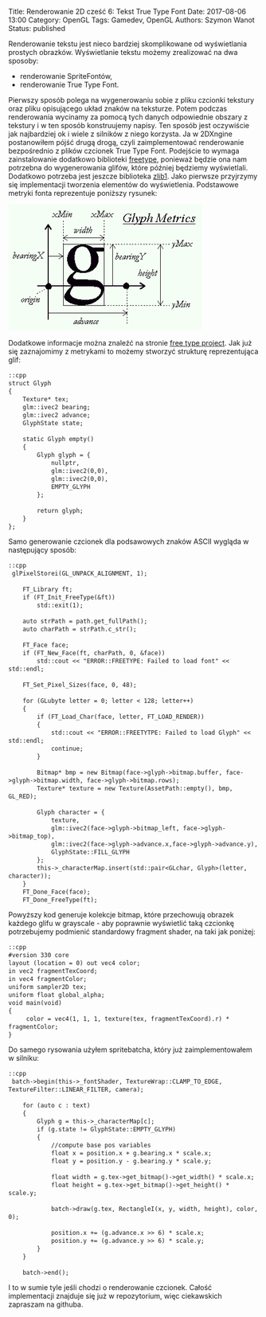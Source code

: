 Title: Renderowanie 2D cześć 6: Tekst True Type Font
Date: 2017-08-06 13:00
Category: OpenGL
Tags: Gamedev, OpenGL
Authors: Szymon Wanot
Status: published

Renderowanie tekstu jest nieco bardziej skomplikowane od wyświetlania prostych obrazków. Wyświetlanie tekstu możemy zrealizować na dwa sposoby:

- renderowanie SpriteFontów,
- renderowanie True Type Font. 

Pierwszy sposób polega na wygenerowaniu sobie z pliku czcionki tekstury oraz pliku opisującego układ znaków na teksturze. Potem podczas renderowania wycinamy za pomocą tych danych odpowiednie obszary z tekstury i w ten sposób konstruujemy napisy. Ten sposób jest oczywiście jak najbardziej ok i wiele z silników z niego korzysta. Ja w 2DXngine postanowiłem pójść drugą drogą, czyli zaimplementować renderowanie bezpośrednio z plików czcionek True Type Font. Podejście to wymaga zainstalowanie dodatkowo biblioteki [freetype](https://www.freetype.org), ponieważ będzie ona nam potrzebna do wygenerowania glifów, które później będziemy wyświetlali. Dodatkowo potrzeba jest jeszcze biblioteka [zlib1](https://www.zlib.net/). Jako pierwsze przyjrzymy się implementacji tworzenia elementów do wyświetlenia. Podstawowe metryki fonta reprezentuje poniższy rysunek: 

![Alt metrics](/images/metrics.png)

Dodatkowe informacje można znaleźć na stronie [free type project](https://www.freetype.org/freetype2/docs/glyphs/index.html). Jak już się zaznajomimy z metrykami to możemy stworzyć strukturę reprezentująca glif:

	::cpp
	struct Glyph
	{
	    Texture* tex;
	    glm::ivec2 bearing;
	    glm::ivec2 advance;
	    GlyphState state;
	
	    static Glyph empty() 
	    {
	        Glyph glyph = {
	            nullptr,
	            glm::ivec2(0,0),
	            glm::ivec2(0,0),
	            EMPTY_GLYPH
	        };
	
	        return glyph;
	    }
	};

Samo generowanie czcionek dla podsawowych znaków ASCII wygląda w następujący sposób:

	::cpp
	 glPixelStorei(GL_UNPACK_ALIGNMENT, 1);

	    FT_Library ft;
	    if (FT_Init_FreeType(&ft))
	        std::exit(1);

	    auto strPath = path.get_fullPath();
	    auto charPath = strPath.c_str();

	    FT_Face face;
	    if (FT_New_Face(ft, charPath, 0, &face))
	        std::cout << "ERROR::FREETYPE: Failed to load font" << std::endl;

	    FT_Set_Pixel_Sizes(face, 0, 48);

	    for (GLubyte letter = 0; letter < 128; letter++)
	    {
	        if (FT_Load_Char(face, letter, FT_LOAD_RENDER))
	        {
	            std::cout << "ERROR::FREETYTPE: Failed to load Glyph" << std::endl;
	            continue;
	        }

	        Bitmap* bmp = new Bitmap(face->glyph->bitmap.buffer, face->glyph->bitmap.width, face->glyph->bitmap.rows);
	        Texture* texture = new Texture(AssetPath::empty(), bmp, GL_RED);

	        Glyph character = {
	            texture,
	            glm::ivec2(face->glyph->bitmap_left, face->glyph->bitmap_top),
	            glm::ivec2(face->glyph->advance.x,face->glyph->advance.y),
	            GlyphState::FILL_GLYPH
	        };
	        this->_characterMap.insert(std::pair<GLchar, Glyph>(letter, character));
	    }
	    FT_Done_Face(face);
	    FT_Done_FreeType(ft);

Powyższy kod generuje kolekcje bitmap, które przechowują obrazek każdego glifu w grayscale - aby poprawnie wyświetlić taką czcionkę potrzebujemy podmienić standardowy fragment shader, na taki jak poniżej:

	::cpp
	#version 330 core
	layout (location = 0) out vec4 color;
	in vec2 fragmentTexCoord;
	in vec4 fragmentColor;
	uniform sampler2D tex;
	uniform float global_alpha;
	void main(void)
	{
	     color = vec4(1, 1, 1, texture(tex, fragmentTexCoord).r) * fragmentColor;
	}

Do samego rysowania użyłem spritebatcha, który już zaimplementowałem w silniku:

	::cpp
	 batch->begin(this->_fontShader, TextureWrap::CLAMP_TO_EDGE, TextureFilter::LINEAR_FILTER, camera);

	    for (auto c : text)
	    {
	        Glyph g = this->_characterMap[c];
	        if (g.state != GlyphState::EMPTY_GLYPH)
	        {
	            //compute base pos variables
	            float x = position.x + g.bearing.x * scale.x;
	            float y = position.y - g.bearing.y * scale.y;

	            float width = g.tex->get_bitmap()->get_width() * scale.x;
	            float height = g.tex->get_bitmap()->get_height() * scale.y;

	            batch->draw(g.tex, RectangleI(x, y, width, height), color, 0);

	            position.x += (g.advance.x >> 6) * scale.x;
	            position.y += (g.advance.y >> 6) * scale.y;
	        }
	    }

	    batch->end();

I to w sumie tyle jeśli chodzi o renderowanie czcionek. Całość implementacji znajduje się już w repozytorium, więc ciekawskich zapraszam na githuba. 



